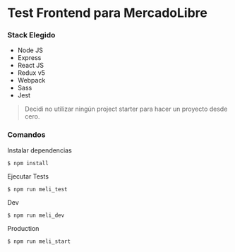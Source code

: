# Test Frontend para MercadoLibre

### Stack Elegido

* Node JS
* Express
* React JS
* Redux v5
* Webpack
* Sass
* Jest

> Decidi no utilizar ningún project starter para hacer un proyecto desde cero.

### Comandos

Instalar dependencias

```
$ npm install
```

Ejecutar Tests

```
$ npm run meli_test
```

Dev

```
$ npm run meli_dev
```

Production

```
$ npm run meli_start
```
